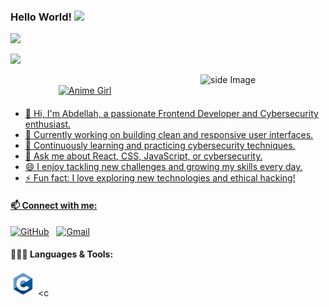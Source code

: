 ### Hello World! <img src="https://github.com/sciencepal/sciencepal/blob/master/assets/Hi.gif" width="29px" />
<!-- استبدلنا الصورة الكبيرة الأولى بهادي -->
![](https://github.com/halfrost/halfrost/blob/master/icons/header_1.png)



![](https://komarev.com/ghpvc/?username=AbdellahAkhssay&label=Profile%20Visits&color=blue&style=for-the-badge)

<img src="https://github.com/sciencepal/sciencepal/blob/master/assets/life_balance.gif" alt="side Image" align="right" width="200" height="auto" />
<a href="https://ko-fi.com/sciencepal">

<!-- هادي هي صورة الأنمي الكبيرة اللي زدتها فقط -->
<img src="https://media.giphy.com/media/3oEjI6SIIHBdRxXI40/giphy.gif" alt="Anime Girl" width="350" style="display: block; margin: 20px auto;" />

- 👋 Hi, I'm Abdellah, a passionate Frontend Developer and Cybersecurity enthusiast.
- 🔭 Currently working on building clean and responsive user interfaces.
- 🌱 Continuously learning and practicing cybersecurity techniques.
- 💬 Ask me about React, CSS, JavaScript, or cybersecurity.
- 😄 I enjoy tackling new challenges and growing my skills every day.
- ⚡ Fun fact: I love exploring new technologies and ethical hacking!

#### 📫 Connect with me:

[![GitHub](https://img.shields.io/badge/GitHub-000?style=flat&logo=github&logoColor=white)](https://github.com/AbdellahAkhssay) &nbsp; 
[![Gmail](https://img.shields.io/badge/Gmail-D14836?style=flat&logo=gmail&logoColor=white)](mailto:abdellah05akhssay@gmail.com)

#### 👨🏻‍💻 Languages & Tools:

<code><img height="40" src="https://raw.githubusercontent.com/github/explore/main/topics/c/c.png"></code>
<c

